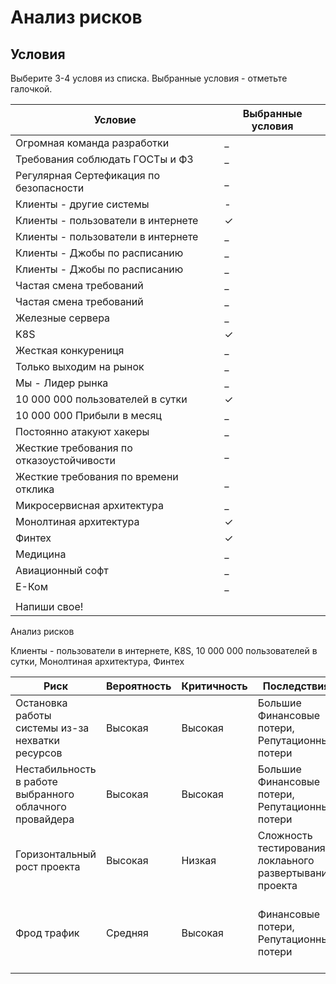 # Анализ рисков

## Условия

Выберите 3-4 условя из списка.
Выбранные условия - отметьте галочкой.

| Условие                                  | Выбранные условия |
|------------------------------------------|-------------------|
| Огромная команда разработки              | _                 |
| Требования соблюдать ГОСТы и ФЗ          | _                 |
| Регулярная Сертефикация по безопасности  | _                 |
| Клиенты - другие системы                 | -                 |
| Клиенты - пользователи в интернете       | &check;           |
| Клиенты - пользователи в интернете       | _                 |
| Клиенты - Джобы по расписанию            | _                 |
| Клиенты - Джобы по расписанию            | _                 |
| Частая смена требований                  | _                 |
| Частая смена требований                  | _                 |
| Железные сервера                         | _                 |
| K8S                                      | &check;           |
| Жесткая конкурениця                      | _                 |
| Только выходим на рынок                  | _                 |
| Мы - Лидер рынка                         | _                 |
| 10 000 000 пользователей в сутки         | &check;           |
| 10 000 000 Прибыли в месяц               | _                 |
| Постоянно атакуют хакеры                 | _                 |
| Жесткие требования по отказоустойчивости | _                 |
| Жесткие требования по времени отклика    | _                 |
| Микросервисная архитектура               | _                 |
| Монолтиная архитектура                   | &check;           |
| Финтех                                   | &check;           |
| Медицина                                 | _                 |
| Авиационный софт                         | _                 |
| Е-Ком                                    | _                 |
|                                          |                   |
| Напиши свое!                             |                   |

Анализ рисков

Клиенты - пользователи в интернете, K8S, 10 000 000 пользователей в сутки, Монолтиная архитектура, Финтех

| Риск                                                    | Вероятность | Критичность | Последствия                                               | Как преодолеть                                                            |
|---------------------------------------------------------|-------------|-------------|-----------------------------------------------------------|---------------------------------------------------------------------------|
| Остановка работы системы из-за нехватки ресурсов        | Высокая     | Высокая     | Большие Финансовые потери, Репутационные потери           | Статический анализ кода,<br />Нагрузочное тестирование каждый релиз<br /> |
| Нестабильность в работе выбранного облачного провайдера | Высокая     | Высокая     | Большие Финансовые потери, Репутационные потери           | Использование более одного облачного провайдера                           |
| Горизонтальный рост проекта                             | Высокая     | Низкая      | Сложность тестирования и локлаьного развертывания проекта | Распил монолита и переход на микросервисную архитектуру                   |
| Фрод трафик                                             | Средняя     | Высокая     | Финансовые потери,       Репутационные потери             | Создание службы экономической безопасности, отдел анти-фрода              |

